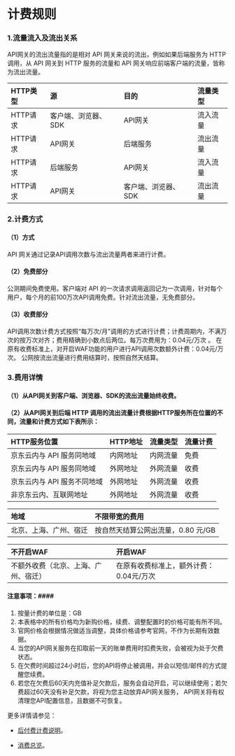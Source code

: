 # 计费规则

### 1.流量流入及流出关系 ###

   API网关的流出流量指的是相对 API 网关来说的流出，例如如果后端服务为 HTTP 调用，从 API 网关到 HTTP 服务的流量和 API 网关响应前端客户端的流量，皆称为流出流量。


    
HTTP类型|源|目的|流量类型
:---|:---|:---|:---
HTTP请求 | 客户端、浏览器、SDK | API网关 | 流入流量
HTTP请求 | API网关 | 后端服务 | 流出流量
HTTP请求 | 后端服务 | API网关 | 流入流量
HTTP请求 | API网关 | 客户端、浏览器、SDK | 流出流量


### 2.计费方式 ###
#### （1）方式  ####
API 网关通过记录API调用次数与流出流量两者来进行计费。

#### （2）免费部分 ####
公测期间免费使用。客户端对 API 的一次请求调用返回记为一次调用，针对每个用户，每个月的前100万次API调用免费。针对流出流量，无免费部分。

#### （3）收费部分 ####
API调用次数计费方式按照“每万次/月”调用的方式进行计费；计费周期内，不满万次的按万次对齐；费用精确到小数点后两位。每万次费用为：0.04元/万次 。
在原有收费标准上，对开启WAF功能的用户进行API调用次数额外计费：0.04元/万次。
公网按流出流量进行费用结算时，按照自然天结算。 

### 3.费用详情 ###
#### （1）从API网关到客户端、浏览器、SDK的流出流量始终收费。 ####
#### （2）从API网关到后端 HTTP 调用的流出流量计费根据HTTP服务所在位置的不同，流量和计费方式如下表所示： ####

HTTP服务位置|HTTP地址|流量类型|流量计费
:---|:---|:---|:---
京东云内与 API 服务同地域 | 内网地址 | 内网流量 | 免费
京东云内与 API 服务同地域 | 外网地址 | 外网流量 | 收费
京东云内与 API 服务不同地域 | 外网地址 | 外网流量 | 收费
非京东云内、互联网地址 | 外网地址 | 外网流量 | 收费

地域|不限带宽的费用
:---|:---
北京、上海、广州、宿迁 | 按自然天结算公网出流量，0.80 元/GB
 
 
不开启WAF|开启WAF
:---|:---
不额外收费（北京、上海、广州、宿迁） | 在原有收费标准上，额外计费： 0.04元/万次


#### 注意事项：####
1. 按量计费的单位是：GB
2. 本表格中的所有价格均为新购价格，续费、调整配置时的价格可能有所不同。
3. 官网价格会根据情况做适当调整，具体价格请参考官网，不作为长期有效数据。
4. 当您的API网关服务在扣取前一天的账单费用时扣费失败，会被视为处于欠费状态。
5. 在欠费时间超过24小时后，您的API将停止被调用，并会以短信/邮件的方式提醒您续费。
6. 若您在欠费后60天内充值补足欠款后，服务会自动开启，可以继续使用；若欠费超过60天没有补足欠款，将视为您主动放弃API网关服务， API网关将有权清理您API配置信息，且数据不可恢复。


更多详情请参见：


* [后付费计费说明](../../../Finance/Billing/Billing-method/Postpay.md)。

* [消费总览](../../../Finance/Billing/Bill/Purchases-overview.md)。	


	


	

